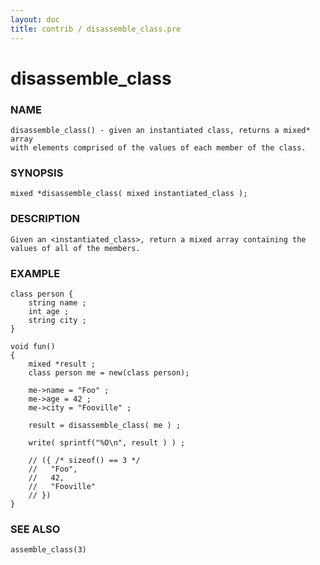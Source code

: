 ```yaml
---
layout: doc
title: contrib / disassemble_class.pre
---
```

# disassemble_class

### NAME

    disassemble_class() - given an instantiated class, returns a mixed* array
    with elements comprised of the values of each member of the class.

### SYNOPSIS

    mixed *disassemble_class( mixed instantiated_class );

### DESCRIPTION

    Given an <instantiated_class>, return a mixed array containing the
    values of all of the members.

### EXAMPLE

    class person {
        string name ;
        int age ;
        string city ;
    }

    void fun()
    {
        mixed *result ;
        class person me = new(class person);

        me->name = "Foo" ;
        me->age = 42 ;
        me->city = "Fooville" ;

        result = disassemble_class( me ) ;

        write( sprintf("%O\n", result ) ) ;

        // ({ /* sizeof() == 3 */
        //   "Foo",
        //   42,
        //   "Fooville"
        // })
    }

### SEE ALSO

    assemble_class(3)
